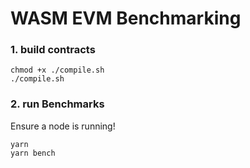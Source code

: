 # WASM EVM Benchmarking

### 1. build contracts
```shell
chmod +x ./compile.sh
./compile.sh
```

### 2. run Benchmarks
Ensure a node is running!
```shell
yarn
yarn bench
```